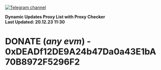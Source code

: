 [![Telegram channel](https://img.shields.io/endpoint?url=https://runkit.io/damiankrawczyk/telegram-badge/branches/master?url=https://t.me/n4z4v0d)](https://t.me/n4z4v0d) 

**Dynamic Updates Proxy List with Proxy Checker**  
**Last Updated: 20.12.23 11:30**

# DONATE (_any evm_) - 0xDEADf12DE9A24b47Da0a43E1bA70B8972F5296F2
